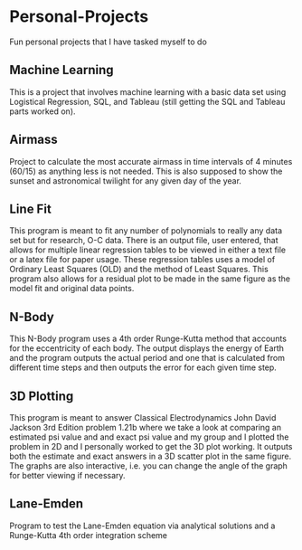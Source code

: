 # Personal-Projects
Fun personal projects that I have tasked myself to do

## Machine Learning
This is a project that involves machine learning with a basic data set using Logistical Regression, SQL, and Tableau (still getting the SQL and Tableau parts worked on).

## Airmass
Project to calculate the most accurate airmass in time intervals of 4 minutes (60/15) as anything less is not needed. This is also supposed to show the sunset and astronomical twilight for any given day of the year.

## Line Fit
This program is meant to fit any number of polynomials to really any data set but for research, O-C data. There is an output file, user entered, that allows for multiple linear regression tables to be viewed in either a text file or a latex file for paper usage. These regression tables uses a model of Ordinary Least Squares (OLD) and the method of Least Squares. This program also allows for a residual plot to be made in the same figure as the model fit and original data points.

## N-Body
This N-Body program uses a 4th order Runge-Kutta method that accounts for the eccentricity of each body. The output displays the energy of Earth and the program outputs the actual period and one that is calculated from different time steps and then outputs the error for each given time step.

## 3D Plotting
This program is meant to answer Classical Electrodynamics John David Jackson 3rd Edition problem 1.21b where we take a look at comparing an estimated psi value and and exact psi value and my group and I plotted the problem in 2D and I personally worked to get the 3D plot working. It outputs both the estimate and exact answers in a 3D scatter plot in the same figure. The graphs are also interactive, i.e. you can change the angle of the graph for better viewing if necessary.

## Lane-Emden
Program to test the Lane-Emden equation via analytical solutions and a Runge-Kutta 4th order integration scheme
